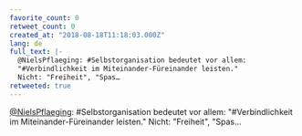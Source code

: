 ```yaml
---
favorite_count: 0
retweet_count: 0
created_at: "2018-08-18T11:18:03.000Z"
lang: de
full_text: |-
  @NielsPflaeging: #Selbstorganisation bedeutet vor allem:
  "#Verbindlichkeit im Miteinander-Füreinander leisten."
  Nicht: "Freiheit", "Spas…
retweeted: true
---
```


[@NielsPflaeging](https://twitter.com/NielsPflaeging): #Selbstorganisation
bedeutet vor allem: "#Verbindlichkeit im Miteinander-Füreinander leisten."
Nicht: "Freiheit", "Spas…
